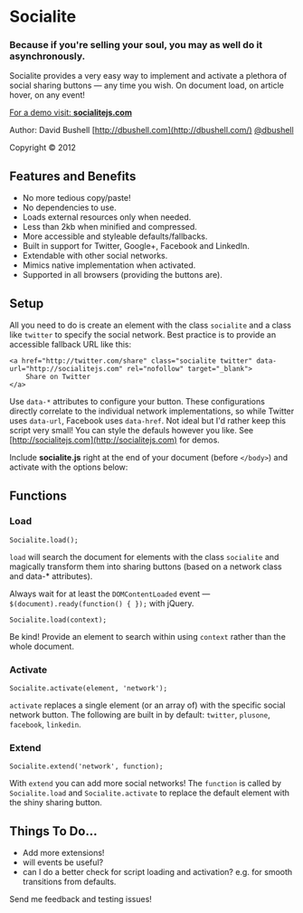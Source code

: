# Socialite

### Because if you're selling your soul, you may as well do it asynchronously.

Socialite provides a very easy way to implement and activate a plethora of social sharing buttons — any time you wish. On document load, on article hover, on any event!

[For a demo visit: **socialitejs.com**](http://www.socialitejs.com/)

Author: David Bushell [http://dbushell.com](http://dbushell.com/) [@dbushell](http://twitter.com/dbushell/)

Copyright © 2012

## Features and Benefits

* No more tedious copy/paste!
* No dependencies to use.
* Loads external resources only when needed.
* Less than 2kb when minified and compressed.
* More accessible and styleable defaults/fallbacks.
* Built in support for Twitter, Google+, Facebook and LinkedIn.
* Extendable with other social networks.
* Mimics native implementation when activated.
* Supported in all browsers (providing the buttons are).

## Setup

All you need to do is create an element with the class `socialite` and a class like `twitter` to specify the social network. Best practice is to provide an accessible fallback URL like this:

	<a href="http://twitter.com/share" class="socialite twitter" data-url="http://socialitejs.com" rel="nofollow" target="_blank">
		Share on Twitter
	</a>

Use `data-*` attributes to configure your button. These configurations directly correlate to the individual network implementations, so while Twitter uses `data-url`, Facebook uses `data-href`. Not ideal but I'd rather keep this script very small! You can style the defauls however you like. See [http://socialitejs.com](http://socialitejs.com) for demos.

Include **socialite.js** right at the end of your document (before `</body>`) and activate with the options below:

## Functions

### Load

	Socialite.load();

`load` will search the document for elements with the class `socialite` and magically transform them into sharing buttons (based on a network class and data-* attributes).

Always wait for at least the `DOMContentLoaded` event — `$(document).ready(function() { });` with jQuery.

	Socialite.load(context);

Be kind! Provide an element to search within using `context` rather than the whole document.

### Activate

	Socialite.activate(element, 'network');

`activate` replaces a single element (or an array of) with the specific social network button. The following are built in by default: `twitter`, `plusone`, `facebook`, `linkedin`.

### Extend

	Socialite.extend('network', function);

With `extend` you can add more social networks! The `function` is called by `Socialite.load` and `Socialite.activate` to replace the default element with the shiny sharing button. 

## Things To Do...

* Add more extensions!
* will events be useful?
* can I do a better check for script loading and activation? e.g. for smooth transitions from defaults.

Send me feedback and testing issues!